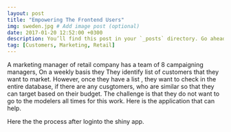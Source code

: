```yaml
---
layout: post
title: "Empowering The Frontend Users"
img: sweden.jpg # Add image post (optional)
date: 2017-01-20 12:52:00 +0300
description: You’ll find this post in your `_posts` directory. Go ahead and edit it and re-build the site to see your changes. # Add post description (optional)
tag: [Customers, Marketing, Retail]
---
```

A marketing manager of retail company has a team of 8 campaigning managers, On a weekly basis they They identify list of customers that they want to market. However, once they have a list , they want to check in the entire database, if there are any cusgtomers, who are similar so that they can target based on their budget. 
The challenge is that they do not want to go to the modelers all times for this work. Here is the application that can help.

Here the the process after loginto the shiny app.
